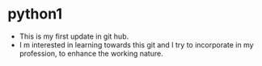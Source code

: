 # python1
* This is my first update in git hub.
* I m interested in learning towards this git and I try to incorporate in my profession, to enhance the working nature.
